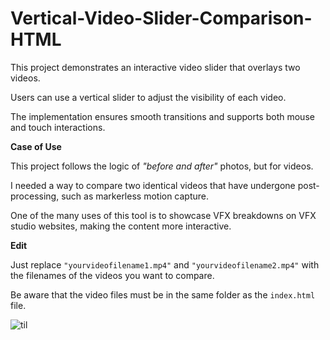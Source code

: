# Vertical-Video-Slider-Comparison-HTML

This project demonstrates an interactive video slider that overlays two videos. 

Users can use a vertical slider to adjust the visibility of each video. 

The implementation ensures smooth transitions and supports both mouse and touch interactions.

__Case of Use__

This project follows the logic of _"before and after"_ photos, but for videos. 

I needed a way to compare two identical videos that have undergone post-processing, such as markerless motion capture. 

One of the many uses of this tool is to showcase VFX breakdowns on VFX studio websites, making the content more interactive.


__Edit__


Just replace `"yourvideofilename1.mp4"` and `"yourvideofilename2.mp4"` with the filenames of the videos you want to compare. 

Be aware that the video files must be in the same folder as the `index.html` file.






![til](https://github.com/AAimons/Vertical-Video-Slider-Comparison-HTML/blob/main/Vertical-Video-Slider-Comparison-HTML.gif)
